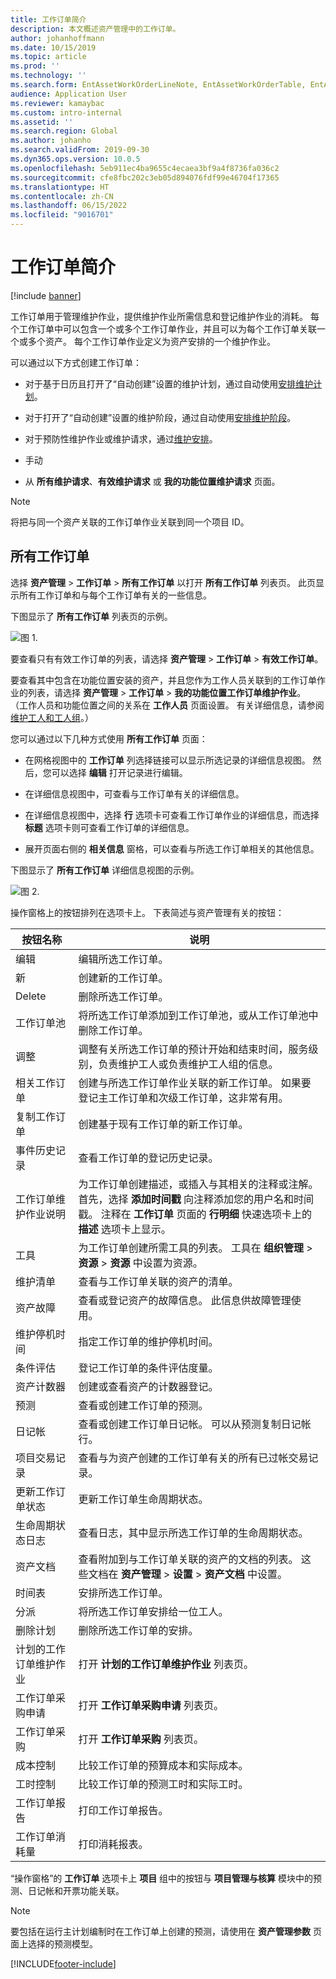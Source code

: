```yaml
---
title: 工作订单简介
description: 本文概述资产管理中的工作订单。
author: johanhoffmann
ms.date: 10/15/2019
ms.topic: article
ms.prod: ''
ms.technology: ''
ms.search.form: EntAssetWorkOrderLineNote, EntAssetWorkOrderTable, EntAssetWorkOrderActive, EntAssetWorkOrderHoursInfoPart, EntAssetWorkOrderLineListPage, EntAssetWorkOrderAddObjectBOMItem, EntAssetWorkOrderTablePoolAdd, EntAssetWorkOrderPurchReqListPagePreviewPane, EntAssetWorkOrderPoolReferenceAdd, EntAssetWorkOrderWorkspace, EntAssetWorkOrderTableAdjust, EntAssetWorkOrderGantt, EntAssetWorkOrderNotes, EntAssetWorkOrderActivePart, EntAssetWorkOrderTableInfoPart, EntAssetWorkOrderLineListPagePreviewPane, EntAssetWorkOrderTool, EntAssetMobileWorkOrderLineDetails, EntAssetMobileWorkOrderLineList, EntAssetMobileWorkOrderDetails
audience: Application User
ms.reviewer: kamaybac
ms.custom: intro-internal
ms.assetid: ''
ms.search.region: Global
ms.author: johanho
ms.search.validFrom: 2019-09-30
ms.dyn365.ops.version: 10.0.5
ms.openlocfilehash: 5eb911ec4ba9655c4ecaea3bf9a4f8736fa036c2
ms.sourcegitcommit: cfe8fbc202c3eb05d894076fdf99e46704f17365
ms.translationtype: HT
ms.contentlocale: zh-CN
ms.lasthandoff: 06/15/2022
ms.locfileid: "9016701"
---
```

# <a name="introduction-to-work-orders"></a>工作订单简介

[!include [banner](../../includes/banner.md)]



工作订单用于管理维护作业，提供维护作业所需信息和登记维护作业的消耗。 每个工作订单中可以包含一个或多个工作订单作业，并且可以为每个工作订单关联一个或多个资产。 每个工作订单作业定义为资产安排的一个维护作业。

可以通过以下方式创建工作订单：

- 对于基于日历且打开了“自动创建”设置的维护计划，通过自动使用[安排维护计划](../preventive-and-reactive-maintenance/schedule-maintenance-plans.md)。

- 对于打开了“自动创建”设置的维护阶段，通过自动使用[安排维护阶段](../preventive-and-reactive-maintenance/maintenance-rounds.md)。

- 对于预防性维护作业或维护请求，通过[维护安排](../preventive-and-reactive-maintenance/maintenance-schedule.md)。

- 手动

- 从 **所有维护请求**、**有效维护请求** 或 **我的功能位置维护请求** 页面。

>[!NOTE]
>将把与同一个资产关联的工作订单作业关联到同一个项目 ID。

## <a name="all-work-orders"></a>所有工作订单

选择 **资产管理** > **工作订单** > **所有工作订单** 以打开 **所有工作订单** 列表页。 此页显示所有工作订单和与每个工作订单有关的一些信息。

下图显示了 **所有工作订单** 列表页的示例。

![图 1.](media/01-work-orders.png)

要查看只有有效工作订单的列表，请选择 **资产管理** > **工作订单** > **有效工作订单**。 

要查看其中包含在功能位置安装的资产，并且您作为工作人员关联到的工作订单作业的列表，请选择 **资产管理** > **工作订单** > **我的功能位置工作订单维护作业**。 （工作人员和功能位置之间的关系在 **工作人员** 页面设置。 有关详细信息，请参阅[维护工人和工人组](../setup-for-objects/workers-and-worker-groups.md)。）

您可以通过以下几种方式使用 **所有工作订单** 页面：

- 在网格视图中的 **工作订单** 列选择链接可以显示所选记录的详细信息视图。 然后，您可以选择 **编辑** 打开记录进行编辑。

- 在详细信息视图中，可查看与工作订单有关的详细信息。  

- 在详细信息视图中，选择 **行** 选项卡可查看工作订单作业的详细信息，而选择 **标题** 选项卡则可查看工作订单的详细信息。  

- 展开页面右侧的 **相关信息** 窗格，可以查看与所选工作订单相关的其他信息。

下图显示了 **所有工作订单** 详细信息视图的示例。

![图 2.](media/02-work-orders.png)


操作窗格上的按钮排列在选项卡上。 下表简述与资产管理有关的按钮：



| 按钮名称                     | 说明                                                                                                                                                                                                                                                             |
|---------------------------------|-------------------------------------------------------------------------------------------------------------------------------------------------------------------------------------------------------------------------------------------------------------------------|
| 编辑​​                            | 编辑所选工作订单。                                                                                                                                                                                                                                           |
| 新                             | 创建新的工作订单。                                                                                                                                                                                                                                                  |
| Delete                          | 删除所选工作订单。                                                                                                                                                                                                                                         |
| 工作订单池                 | 将所选工作订单添加到工作订单池，或从工作订单池中删除工作订单。                                                                                                                                                                                           |
| 调整                          | 调整有关所选工作订单的预计开始和结束时间，服务级别，负责维护工人或负责维护工人组的信息。                                                                                                                                     |
| 相关工作订单              | 创建与所选工作订单作业关联的新工作订单。 如果要登记主工作订单和次级工作订单，这非常有用。                                                                                                                              |
| 复制工作订单                 | 创建基于现有工作订单的新工作订单。                                                                                                                                                                                                               |
| 事件历史记录                   | 查看工作订单的登记历史记录。                                                                                                                                                                                                                |
| 工作订单维护作业说明                           | 为工作订单创建描述，或插入与其相关的注释或注解。 首先，选择 **添加时间戳** 向注释添加您的用户名和时间戳。 注释在 **工作订单** 页面的 **行明细** 快速选项卡上的 **描述** 选项卡上显示。         |
| 工具                           | 为工作订单创建所需工具的列表。 工具在 **组织管理** > **资源** > **资源** 中设置为资源。                                                                                                      |
| 维护清单           | 查看与工作订单关联的资产的清单。                                                                                                                                                                                                              |
| 资产故障                     | 查看或登记资产的故障信息。 此信息供故障管理使用。                                                                                                                                                                                      |
| 维护停机时间            | 指定工作订单的维护停机时间。                                                                                                                                                                                                                               |
| 条件评估            | 登记工作订单的条件评估度量。                                                                                                                                                                                                             |
| 资产计数器                 | 创建或查看资产的计数器登记。                                                                                                                                                                                                                     |
| 预测                        | 查看或创建工作订单的预测。                                                                                                                                                                                                                               |
| 日记帐                        | 查看或创建工作订单日记帐。 可以从预测复制日记帐行。                                                                                                                                                                                         |
| 项目交易记录            | 查看与为资产创建的工作订单有关的所有已过帐交易记录。                                                                                                                                                                                             |
| 更新工作订单状态           | 更新工作订单生命周期状态。                                                                                                                                                                                                                                                |
| 生命周期状态日志                      | 查看日志，其中显示所选工作订单的生命周期状态。                                                                                                                                                                                                                   |
| 资产文档                | 查看附加到与工作订单关联的资产的文档的列表。 这些文档在 **资产管理** > **设置** > **资产文档** 中设置。                                                                                                 |
| 时间表                        | 安排所选工作订单。                                                                                                                                                                                                                                      |
| 分派            | 将所选工作订单安排给一位工人。                                                                                                                                                                                                                        |
| 删除计划                 | 删除所选工作订单的安排。                                                                                                                                                                                                                          |
| 计划的工作订单维护作业             | 打开 **计划的工作订单维护作业** 列表页。                                                                                                                                                                                                                             |
| 工作订单采购申请 | 打开 **工作订单采购申请** 列表页。                                                                                                                                                                                                                 |
| 工作订单采购             | 打开 **工作订单采购** 列表页。                                                                                                                                                                                                                             |
| 成本控制                    | 比较工作订单的预算成本和实际成本。                                                                                                                                                                                                                |
| 工时控制                    | 比较工作订单的预测工时和实际工时。                                                                                                                                                                                                                |
| 工作订单报告               | 打印工作订单报告。                                                                                                                                                                                                                                                |
| 工作订单消耗量          | 打印消耗报表。                                                                                                                                                                                                                                               |


“操作窗格”的 **工作订单** 选项卡上 **项目** 组中的按钮与 **项目管理与核算** 模块中的预测、日记帐和开票功能关联。

>[!NOTE]
>要包括在运行主计划编制时在工作订单上创建的预测，请使用在 **资产管理参数** 页面上选择的预测模型。



[!INCLUDE[footer-include](../../../includes/footer-banner.md)]